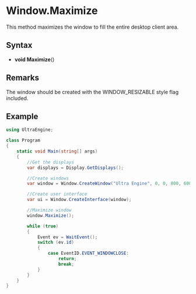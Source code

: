 # Window.Maximize

This method maximizes the window to fill the entire desktop client area.

## Syntax

- **void Maximize**()

## Remarks

The window should be created with the WINDOW_RESIZABLE style flag included.

## Example

```csharp
using UltraEngine;

class Program
{
    static void Main(string[] args)
    {
        //Get the displays
        var displays = Display.GetDisplays();

        //Create windows
        var window = Window.CreateWindow("Ultra Engine", 0, 0, 800, 600, displays[0], WindowStyle.WINDOW_TITLEBAR | WindowStyle.WINDOW_RESIZABLE);

        //Create user interface
        var ui = Window.CreateInterface(window);

        //Maximize window
        window.Maximize();

        while (true)
        {
            Event ev = WaitEvent();
            switch (ev.id)
            {
                case EventID.EVENT_WINDOWCLOSE:
                    return;
                    break;
            }
        }
    }
}
```